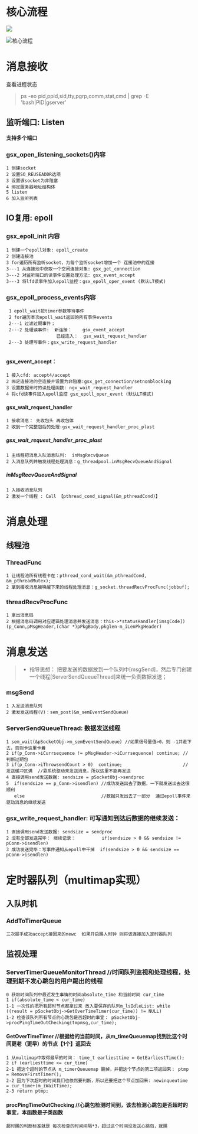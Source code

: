 # 核心流程

![](https://gitee.com/shixianguo/blogimage/raw/master/img/20200331013312.png)

![核心流程](https://gitee.com/shixianguo/blogimage/raw/master/img/20200330122941.png)


# 消息接收

查看进程状态
> ps -eo pid,ppid,sid,tty,pgrp,comm,stat,cmd | grep -E 'bash|PID|gserver'



## 监听端口: Listen

**支持多个端口**

### gsx_open_listening_sockets()内容
```
1 创建socket
2 设置SO_REUSEADDR选项
3 设置该socket为非阻塞
4 绑定服务器地址结构体
5 listen
6 加入监听列表
```


## IO复用: epoll 



### gsx_epoll_init 内容
```
1 创建一个epoll对象: epoll_create
2 创建连接池
3 for遍历所有监听socket，为每个监听socket增加一个 连接池中的连接
3---1 从连接池中获取一个空闲连接对象: gsx_get_connection
3---2 对监听端口的读事件设置处理方法: gsx_event_accept 
3---3 将lfd读事件加入epoll监控：gsx_epoll_oper_event (默认LT模式)
```


### gsx_epoll_process_events内容
```
 1 epoll_wait按timer参数等待事件
 2 for遍历本次epoll_wait返回的所有事件events
 2---1 过滤过期事件；
 2---2 处理读事件:  新连接：    gsx_event_accept 
                   已经连入：  gsx_wait_request_handler
 2---3 处理写事件：gsx_write_request_handler
 
```
####  gsx_event_accept：
```
1 接入cfd: accept4/accept 
2 绑定连接池的空连接并设置为非阻塞:gsx_get_connection/setnonblocking 
3 设置数据来时的读处理函数: ngx_wait_request_handler
4 将cfd读事件加入epoll监控 gsx_epoll_oper_event (默认LT模式)
```

#### gsx_wait_request_handler
```
1 接收消息： 先收包头 再收包体
2 收到一个完整包后的处理:gsx_wait_request_handler_proc_plast

```
##### gsx_wait_request_handler_proc_plast
```
1 主线程把消息入队消息队列:  inMsgRecvQueue
2 入消息队列并触发线程处理消息：g_threadpool.inMsgRecvQueueAndSignal
```

##### inMsgRecvQueueAndSignal
```
1 入接收消息队列
2 激发一个线程 : Call 【pthread_cond_signal(&m_pthreadCond)】

```


# 消息处理

## 线程池

### ThreadFunc
```
1 让线程池所有线程卡在：pthread_cond_wait(&m_pthreadCond, &m_pthreadMutex); 
2 拿到接收消息被唤醒下来的线程处理消息：g_socket.threadRecvProcFunc(jobbuf);
```

### threadRecvProcFunc
```
1 拿出消息码
2 根据消息码调用对应逻辑处理消息并发送消息：this->*statusHandler[imsgCode])(p_Conn,pMsgHeader,(char *)pPkgBody,pkglen-m_iLenPkgHeader) 

```

# 消息发送

>* 指导思想： 把要发送的数据放到一个队列中[msgSend]，然后专门创建一个线程[ServerSendQueueThread]来统一负责数据发送；

### msgSend
```
1 入发送消息队列
2 激发发送线程(V)：sem_post(&m_semEventSendQueue）
```

### ServerSendQueueThread: 数据发送线程
```
1 sem_wait(&pSocketObj->m_semEventSendQueue) //如果信号量值>0，则 -1并走下去，否则卡这里卡着
2 if(p_Conn->iCurrsequence != pMsgHeader->iCurrsequence) continue; //判断过期包
3 if(p_Conn->iThrowsendCount > 0)  continue;                       //发送缓冲区满  //靠系统驱动来发送消息，所以这里不能再发送
4 直接调用send发送数据: sendsize = pSocketObj->sendproc
5  if(sendsize == p_Conn->isendlen) //成功发送出去了数据，一下就发送出去这很顺利
   else                             //数据只发出去了一部分  通过epoll事件来驱动消息的继续发送
```

### gsx_write_request_handler: 可写通知到达后数据的继续发送：
```
1 直接调用send发送数据: sendsize = sendproc
2 没有全部发送完毕： 继续记录：          if(sendsize > 0 && sendsize != pConn->isendlen) 
3 成功发送完毕：写事件通知从epoll中干掉  if(sendsize > 0 && sendsize == pConn->isendlen) 
```

# 定时器队列（multimap实现）

## 入队时机
### AddToTimerQueue 
```
三次握手成功accept接回来的newc  如果开启踢人时钟 则将该连接加入定时器队列
```

## 监视处理
### ServerTimerQueueMonitorThread //时间队列监视和处理线程，处理到期不发心跳包的用户踢出的线程
```
0 获取时间队列中最近发生事情的时间absolute_time 和当前时间 cur_time 
1 if(absolute_time < cur_time)
1-1 一次性的把所有超时节点都拿过来 放入要保存的队列m_lsIdleList: while ((result = pSocketObj->GetOverTimeTimer(cur_time)) != NULL)
1-2 检查该队列所有节点的心跳包是否超时的事宜： pSocketObj->procPingTimeOutChecking(tmpmsg,cur_time); 

```
#### GetOverTimeTimer //根据给的当前时间，从m_timeQueuemap找到比这个时间更老（更早）的节点【1个】返回去
```
1 从multimap中取得最早的时间： time_t earliesttime = GetEarliestTime(); 
2 if (earliesttime <= cur_time)
2-1 把这个超时的节点从 m_timerQueuemap 删掉，并把这个节点的第二项返回来： ptmp = RemoveFirstTimer(); 
2-2 因为下次超时的时间我们也依然要判断，所以还要把这个节点加回来: newinqueutime = cur_time+(m_iWaitTime);    
2-3 return ptmp;
```
#### procPingTimeOutChecking //心跳包检测时间到，该去检测心跳包是否超时的事宜，本函数是子类函数
```
超时踢的判断标准就是 每次检查的时间间隔*3，超过这个时间没发送心跳包，就踢
```


